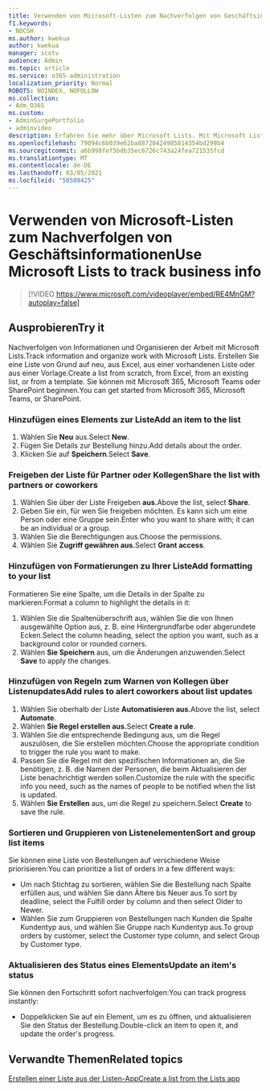 ```yaml
---
title: Verwenden von Microsoft-Listen zum Nachverfolgen von Geschäftsinformationen
f1.keywords:
- NOCSH
ms.author: kwekua
author: kwekua
manager: scotv
audience: Admin
ms.topic: article
ms.service: o365-administration
localization_priority: Normal
ROBOTS: NOINDEX, NOFOLLOW
ms.collection:
- Adm_O365
ms.custom:
- AdminSurgePortfolio
- adminvideo
description: Erfahren Sie mehr über Microsoft Lists. Mit Microsoft Lists können Sie Kundendetails nachverfolgen, z. B. Kundentyp, Auftragserfüllung und Auftragsfortschritt.
ms.openlocfilehash: 79094c6b039e62ba88720424985814354bd299b4
ms.sourcegitcommit: a6b998fef5bdb35ec6726c743a24fea721535fcd
ms.translationtype: MT
ms.contentlocale: de-DE
ms.lasthandoff: 03/05/2021
ms.locfileid: "50509425"
---
```

# <a name="use-microsoft-lists-to-track-business-info"></a><span data-ttu-id="2e2af-104">Verwenden von Microsoft-Listen zum Nachverfolgen von Geschäftsinformationen</span><span class="sxs-lookup"><span data-stu-id="2e2af-104">Use Microsoft Lists to track business info</span></span>

> [!VIDEO https://www.microsoft.com/videoplayer/embed/RE4MnGM?autoplay=false]

## <a name="try-it"></a><span data-ttu-id="2e2af-105">Ausprobieren</span><span class="sxs-lookup"><span data-stu-id="2e2af-105">Try it</span></span>

<span data-ttu-id="2e2af-106">Nachverfolgen von Informationen und Organisieren der Arbeit mit Microsoft Lists.</span><span class="sxs-lookup"><span data-stu-id="2e2af-106">Track information and organize work with Microsoft Lists.</span></span> <span data-ttu-id="2e2af-107">Erstellen Sie eine Liste von Grund auf neu, aus Excel, aus einer vorhandenen Liste oder aus einer Vorlage.</span><span class="sxs-lookup"><span data-stu-id="2e2af-107">Create a list from scratch, from Excel, from an existing list, or from a template.</span></span> <span data-ttu-id="2e2af-108">Sie können mit Microsoft 365, Microsoft Teams oder SharePoint beginnen.</span><span class="sxs-lookup"><span data-stu-id="2e2af-108">You can get started from Microsoft 365, Microsoft Teams, or SharePoint.</span></span>

### <a name="add-an-item-to-the-list"></a><span data-ttu-id="2e2af-109">Hinzufügen eines Elements zur Liste</span><span class="sxs-lookup"><span data-stu-id="2e2af-109">Add an item to the list</span></span>

1. <span data-ttu-id="2e2af-110">Wählen Sie **Neu** aus.</span><span class="sxs-lookup"><span data-stu-id="2e2af-110">Select **New**.</span></span>
1. <span data-ttu-id="2e2af-111">Fügen Sie Details zur Bestellung hinzu.</span><span class="sxs-lookup"><span data-stu-id="2e2af-111">Add details about the order.</span></span>
1. <span data-ttu-id="2e2af-112">Klicken Sie auf **Speichern**.</span><span class="sxs-lookup"><span data-stu-id="2e2af-112">Select **Save**.</span></span>

### <a name="share-the-list-with-partners-or-coworkers"></a><span data-ttu-id="2e2af-113">Freigeben der Liste für Partner oder Kollegen</span><span class="sxs-lookup"><span data-stu-id="2e2af-113">Share the list with partners or coworkers</span></span>

1. <span data-ttu-id="2e2af-114">Wählen Sie über der Liste Freigeben **aus.**</span><span class="sxs-lookup"><span data-stu-id="2e2af-114">Above the list, select **Share**.</span></span>
1. <span data-ttu-id="2e2af-115">Geben Sie ein, für wen Sie freigeben möchten. Es kann sich um eine Person oder eine Gruppe sein.</span><span class="sxs-lookup"><span data-stu-id="2e2af-115">Enter who you want to share with; it can be an individual or a group.</span></span>
1. <span data-ttu-id="2e2af-116">Wählen Sie die Berechtigungen aus.</span><span class="sxs-lookup"><span data-stu-id="2e2af-116">Choose the permissions.</span></span>
1. <span data-ttu-id="2e2af-117">Wählen Sie **Zugriff gewähren aus.**</span><span class="sxs-lookup"><span data-stu-id="2e2af-117">Select **Grant access**.</span></span>

### <a name="add-formatting-to-your-list"></a><span data-ttu-id="2e2af-118">Hinzufügen von Formatierungen zu Ihrer Liste</span><span class="sxs-lookup"><span data-stu-id="2e2af-118">Add formatting to your list</span></span>

<span data-ttu-id="2e2af-119">Formatieren Sie eine Spalte, um die Details in der Spalte zu markieren:</span><span class="sxs-lookup"><span data-stu-id="2e2af-119">Format a column to highlight the details in it:</span></span>

1. <span data-ttu-id="2e2af-120">Wählen Sie die Spaltenüberschrift aus, wählen Sie die von Ihnen ausgewählte Option aus, z. B. eine Hintergrundfarbe oder abgerundete Ecken.</span><span class="sxs-lookup"><span data-stu-id="2e2af-120">Select the column heading, select the option you want, such as a background color or rounded corners.</span></span>
1. <span data-ttu-id="2e2af-121">Wählen **Sie Speichern** aus, um die Änderungen anzuwenden.</span><span class="sxs-lookup"><span data-stu-id="2e2af-121">Select **Save** to apply the changes.</span></span>

### <a name="add-rules-to-alert-coworkers-about-list-updates"></a><span data-ttu-id="2e2af-122">Hinzufügen von Regeln zum Warnen von Kollegen über Listenupdates</span><span class="sxs-lookup"><span data-stu-id="2e2af-122">Add rules to alert coworkers about list updates</span></span>

1. <span data-ttu-id="2e2af-123">Wählen Sie oberhalb der Liste **Automatisieren aus.**</span><span class="sxs-lookup"><span data-stu-id="2e2af-123">Above the list, select **Automate**.</span></span>
1. <span data-ttu-id="2e2af-124">Wählen **Sie Regel erstellen aus.**</span><span class="sxs-lookup"><span data-stu-id="2e2af-124">Select **Create a rule**.</span></span>
1. <span data-ttu-id="2e2af-125">Wählen Sie die entsprechende Bedingung aus, um die Regel auszulösen, die Sie erstellen möchten.</span><span class="sxs-lookup"><span data-stu-id="2e2af-125">Choose the appropriate condition to trigger the rule you want to make.</span></span>
1. <span data-ttu-id="2e2af-126">Passen Sie die Regel mit den spezifischen Informationen an, die Sie benötigen, z. B. die Namen der Personen, die beim Aktualisieren der Liste benachrichtigt werden sollen.</span><span class="sxs-lookup"><span data-stu-id="2e2af-126">Customize the rule with the specific info you need, such as the names of people to be notified when the list is updated.</span></span>
1. <span data-ttu-id="2e2af-127">Wählen **Sie Erstellen** aus, um die Regel zu speichern.</span><span class="sxs-lookup"><span data-stu-id="2e2af-127">Select **Create** to save the rule.</span></span>

### <a name="sort-and-group-list-items"></a><span data-ttu-id="2e2af-128">Sortieren und Gruppieren von Listenelementen</span><span class="sxs-lookup"><span data-stu-id="2e2af-128">Sort and group list items</span></span>

<span data-ttu-id="2e2af-129">Sie können eine Liste von Bestellungen auf verschiedene Weise priorisieren:</span><span class="sxs-lookup"><span data-stu-id="2e2af-129">You can prioritize a list of orders in a few different ways:</span></span>

- <span data-ttu-id="2e2af-130">Um nach Stichtag zu sortieren, wählen Sie die Bestellung nach Spalte erfüllen aus, und wählen Sie dann Ältere bis Neuer aus.</span><span class="sxs-lookup"><span data-stu-id="2e2af-130">To sort by deadline, select the Fulfill order by column and then select Older to Newer.</span></span>
- <span data-ttu-id="2e2af-131">Wählen Sie zum Gruppieren von Bestellungen nach Kunden die Spalte Kundentyp aus, und wählen Sie Gruppe nach Kundentyp aus.</span><span class="sxs-lookup"><span data-stu-id="2e2af-131">To group orders by customer, select the Customer type column, and select Group by Customer type.</span></span>

### <a name="update-an-items-status"></a><span data-ttu-id="2e2af-132">Aktualisieren des Status eines Elements</span><span class="sxs-lookup"><span data-stu-id="2e2af-132">Update an item's status</span></span>

<span data-ttu-id="2e2af-133">Sie können den Fortschritt sofort nachverfolgen:</span><span class="sxs-lookup"><span data-stu-id="2e2af-133">You can track progress instantly:</span></span>

- <span data-ttu-id="2e2af-134">Doppelklicken Sie auf ein Element, um es zu öffnen, und aktualisieren Sie den Status der Bestellung.</span><span class="sxs-lookup"><span data-stu-id="2e2af-134">Double-click an item to open it, and update the order's progress.</span></span>

## <a name="related-topics"></a><span data-ttu-id="2e2af-135">Verwandte Themen</span><span class="sxs-lookup"><span data-stu-id="2e2af-135">Related topics</span></span>

[<span data-ttu-id="2e2af-136">Erstellen einer Liste aus der Listen-App</span><span class="sxs-lookup"><span data-stu-id="2e2af-136">Create a list from the Lists app</span></span>](https://support.microsoft.com/office/create-a-list-from-the-lists-app-b5e0b7f8-136f-425f-a108-699586f8e8bd)
